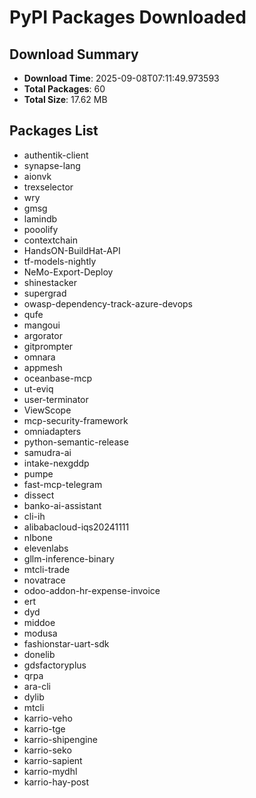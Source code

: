 # PyPI Packages Downloaded

## Download Summary
- **Download Time**: 2025-09-08T07:11:49.973593
- **Total Packages**: 60
- **Total Size**: 17.62 MB

## Packages List
- authentik-client
- synapse-lang
- aionvk
- trexselector
- wry
- gmsg
- lamindb
- pooolify
- contextchain
- HandsON-BuildHat-API
- tf-models-nightly
- NeMo-Export-Deploy
- shinestacker
- supergrad
- owasp-dependency-track-azure-devops
- qufe
- mangoui
- argorator
- gitprompter
- omnara
- appmesh
- oceanbase-mcp
- ut-eviq
- user-terminator
- ViewScope
- mcp-security-framework
- omniadapters
- python-semantic-release
- samudra-ai
- intake-nexgddp
- pumpe
- fast-mcp-telegram
- dissect
- banko-ai-assistant
- cli-ih
- alibabacloud-iqs20241111
- nlbone
- elevenlabs
- gllm-inference-binary
- mtcli-trade
- novatrace
- odoo-addon-hr-expense-invoice
- ert
- dyd
- middoe
- modusa
- fashionstar-uart-sdk
- donelib
- gdsfactoryplus
- qrpa
- ara-cli
- dylib
- mtcli
- karrio-veho
- karrio-tge
- karrio-shipengine
- karrio-seko
- karrio-sapient
- karrio-mydhl
- karrio-hay-post
